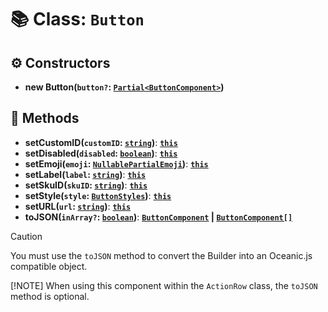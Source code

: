 # 📚 Class: `Button`

## ⚙️ Constructors

- **new Button(`button?`: [`Partial<ButtonComponent>`][ButtonComponentURL])**

## 🔧 Methods

- **setCustomID(`customID`: [`string`][StringURL])**: **[`this`][ThisURL]**
- **setDisabled(`disabled`: [`boolean`][BooleanURL])**: **[`this`][ThisURL]**
- **setEmoji(`emoji`: [`NullablePartialEmoji`][NullablePartialEmojiURL])**: **[`this`][ThisURL]**
- **setLabel(`label`: [`string`][StringURL])**: **[`this`][ThisURL]**
- **setSkuID(`skuID`: [`string`][StringURL])**: **[`this`][ThisURL]**
- **setStyle(`style`: [`ButtonStyles`][ButtonStylesURL])**: **[`this`][ThisURL]**
- **setURL(`url`: [`string`][StringURL])**: **[`this`][ThisURL]**
- **toJSON(`inArray?`: [`boolean`][BooleanURL])**: **[`ButtonComponent`][ButtonComponentURL] | [`ButtonComponent[]`][ButtonComponentURL]**

> [!CAUTION]
> You must use the `toJSON` method to convert the Builder into an Oceanic.js compatible object.
>
> [!NOTE]
> When using this component within the `ActionRow` class, the `toJSON` method is optional.

[BooleanURL]: https://developer.mozilla.org/en-US/docs/Web/JavaScript/Reference/Global_Objects/Boolean
[ButtonComponentURL]: https://docs.oceanic.ws/dev/types/Types_Channels.ButtonComponent.html
[ButtonStylesURL]: https://docs.oceanic.ws/dev/enums/Constants.ButtonStyles.html
[NullablePartialEmojiURL]: https://docs.oceanic.ws/dev/interfaces/Types_Guilds.NullablePartialEmoji.html
[StringURL]: https://developer.mozilla.org/en-US/docs/Web/JavaScript/Reference/Global_Objects/String
[ThisURL]: https://developer.mozilla.org/en-US/docs/Web/JavaScript/Reference/Operators/this
